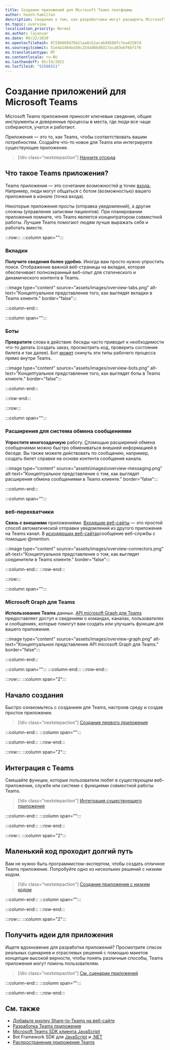 ```yaml
---
title: Создание приложений для Microsoft Teams платформы
author: heath-hamilton
description: Сведения о том, как разработчики могут расширять Microsoft Teams с помощью настраиваемого приложения.
ms.topic: overview
localization_priority: Normal
ms.author: lajanuar
ms.date: 09/22/2020
ms.openlocfilehash: 8724b669476b11aa8cb1aca6d9586fc7ea42587d
ms.sourcegitcommit: 51e4a1464ea58c254ad6bd0317aca03ebf6bf1f6
ms.translationtype: MT
ms.contentlocale: ru-RU
ms.lasthandoff: 05/19/2021
ms.locfileid: "52566511"
---
```

# <a name="build-apps-for-microsoft-teams"></a>Создание приложений для Microsoft Teams

Microsoft Teams приложения приносят ключевые сведения, общие инструменты и доверенные процессы в места, где люди все чаще собираются, учатся и работают.

Приложения — это то, как Teams, чтобы соответствовать вашим потребностям. Создайте что-то новое для Teams или интегрируете существующее приложение.

> [!div class="nextstepaction"]
> [Начните отсюда](build-your-first-app/build-first-app-overview.md)

## <a name="what-are-teams-apps"></a>Что такое Teams приложения?

Teams приложения — это сочетание возможностей [и](concepts/capabilities-overview.md) точек [входа.](concepts/extensibility-points.md) Например, люди могут общаться с  ботом (возможностью) вашего приложения в *канале* (точка входа).

Некоторые приложения просты (отправка уведомлений), а другие сложны (управление записями пациентов). При планировании приложения помните, что Teams является концентратором совместной работы. Лучшие Teams помогают людям лучше выражать себя и работать вместе.

:::row:::
   :::column span="":::

### <a name="tabs"></a>Вкладки

**Получите сведения более удобно.** Иногда вам просто нужно упростить поиск. Отображение важной веб-страницы [](tabs/what-are-tabs.md)на вкладке, которая обеспечивает полноэкранный веб-опыт для статического и динамического контента в Teams.

:::image type="content" source="assets/images/overview-tabs.png" alt-text="Концептуальное представление того, как выглядят вкладки в Teams клиенте." border="false":::

   :::column-end:::

   :::column span="":::

### <a name="bots"></a>Боты

**Превратите** слова в действия: беседы часто приводит к необходимости что-то делать (создать заказ, просмотреть код, проверить состояние билета и так далее). Бот [может](bots/what-are-bots.md) скинуть эти типы рабочего процесса прямо внутри Teams.

:::image type="content" source="assets/images/overview-bots.png" alt-text="Концептуальное представление того, как выглядят боты в Teams клиенте." border="false":::

   :::column-end:::

:::row-end:::

:::row:::

   :::column span="":::

### <a name="messaging-extensions"></a>Расширения для система обмена сообщениями

**Упростите многозадачную** работу. [С](messaging-extensions/what-are-messaging-extensions.md)помощью расширений обмена сообщениями можно быстро обмениваться внешней информацией в беседе. Вы также можете действовать по сообщению, например, создать билет справки на основе контента сообщения канала.

:::image type="content" source="assets\images\overview-messaging.png" alt-text="Концептуальное представление о том, как выглядят расширения обмена сообщениями в Teams клиенте." border="false":::

   :::column-end:::

   :::column span="":::

### <a name="webhooks"></a>веб-перехватчики

**Связь с внешними** приложениями. [Входящие веб-сайты](webhooks-and-connectors/what-are-webhooks-and-connectors.md#incoming-webhooks) — это простой способ автоматической отправки уведомлений из другого приложения на Teams канал. В [исходяющих веб-сайтах](webhooks-and-connectors/what-are-webhooks-and-connectors.md#outgoing-webhooks)сообщение веб-службы с помощью @mention.

:::image type="content" source="assets/images/overview-connectors.png" alt-text="Концептуальное представление о том, как выглядят соединители в Teams клиенте." border="false":::

   :::column-end:::
:::row-end:::

:::row:::

   :::column span="":::

### <a name="microsoft-graph-for-teams"></a>Microsoft Graph для Teams

**Использование Teams** данных. [API microsoft Graph для Teams](/graph/teams-concept-overview) предоставляет доступ к сведениям о командах, каналах, пользователях и сообщениях, которые помогут вам создать или улучшить функции для вашего приложения.

:::image type="content" source="assets/images/overview-graph.png" alt-text="Концептуальное представление API microsoft Graph для Teams." border="false":::

   :::column-end:::

   :::column span="":::
   :::column-end:::
:::row-end:::

:::row:::
   :::column span="2":::

## <a name="start-building"></a>Начало создания

Быстро ознакомьтесь с созданием для Teams, настроив среду и создав простое приложение.

> [!div class="nextstepaction"]
> [Создание первого приложения](build-your-first-app/build-first-app-overview.md)

   :::column-end:::
   :::column span="":::

   :::column-end:::
:::row-end:::

:::row:::
   :::column span="2":::

## <a name="integrate-with-teams"></a>Интеграция с Teams

Смешайте функции, которые пользователи любят в существующем веб-приложении, службе или системе с функциями совместной работы Teams.

> [!div class="nextstepaction"]
> [Интеграция существующего приложения](samples/integrating-web-apps.md)

   :::column-end:::
   :::column span="":::

   :::column-end:::
:::row-end:::

:::row:::
   :::column span="2":::

## <a name="a-little-code-goes-a-long-way"></a>Маленький код проходит долгий путь

Вам не нужно быть программистом-экспертом, чтобы создать отличное Teams приложение. Попробуйте одно из нескольких решений с низким кодом.

> [!div class="nextstepaction"]
> [Создание приложения с низким кодом](samples/teams-low-code-solutions.md)

   :::column-end:::
   :::column span="":::

   :::column-end:::
:::row-end:::

:::row:::
   :::column span="2":::

## <a name="get-ideas-for-your-app"></a>Получить идеи для приложения

Ищете вдохновение для разработки приложений? Просмотрите список реальных сценариев и отраслевых решений с помощью макетов концепции высокой верности, чтобы понять различные способы, Teams приложения могут помочь пользователям.

> [!div class="nextstepaction"]
> [См. сценарии приложений](https://adoption.microsoft.com/extensibility-look-book/scenarios/)

   :::column-end:::
   :::column span="":::

   :::column-end:::
:::row-end:::

## <a name="see-also"></a>См. также

* [Добавьте кнопку Share-to-Teams на веб-сайте](concepts/build-and-test/share-to-teams.md)
* [Разработка Teams приложения](concepts/design/design-teams-app-overview.md)
* [Microsoft Teams SDK клиента JavaScript](/javascript/api/@microsoft/teams-js/?view=msteams-client-js-latest&preserve-view=true)
* Bot Framework SDK для [JavaScript](https://github.com/Microsoft/botbuilder-js) и [.NET](https://github.com/Microsoft/botbuilder-dotnet/)
* [Распространение приложения Teams](concepts/deploy-and-publish/apps-publish-overview.md)

